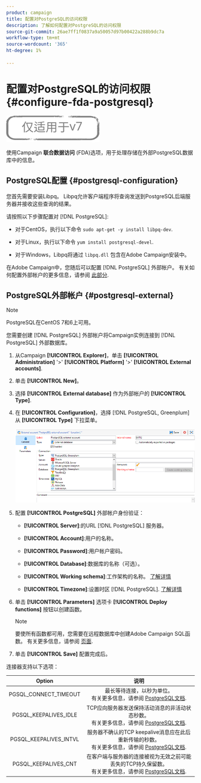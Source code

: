 ```yaml
---
product: campaign
title: 配置对PostgreSQL的访问权限
description: 了解如何配置对PostgreSQL的访问权限
source-git-commit: 26ae7ff1f0837a9a50057d97b00422a288b9dc7a
workflow-type: tm+mt
source-wordcount: '365'
ht-degree: 1%

---
```


# 配置对PostgreSQL的访问权限 {#configure-fda-postgresql}

![](../../assets/v7-only.svg)

使用Campaign **联合数据访问** (FDA)选项，用于处理存储在外部PostgreSQL数据库中的信息。

## PostgreSQL配置 {#postgresql-configuration}

您首先需要安装Libpq。 Libpq允许客户端程序将查询发送到PostgreSQL后端服务器并接收这些查询的结果。

请按照以下步骤配置对 [!DNL PostgreSQL]:

* 对于CentOS，执行以下命令 `sudo apt-get -y install libpq-dev`.

* 对于Linux，执行以下命令 `yum install postgresql-devel`.

* 对于Windows，Libpq将通过 `libpq.dll` 包含在Adobe Campaign安装中。

在Adobe Campaign中，您随后可以配置 [!DNL PostgreSQL] 外部帐户。 有关如何配置外部帐户的更多信息，请参阅 [此部分](#postgresql-external).

## PostgreSQL外部帐户 {#postgresql-external}

>[!NOTE]
>
> PostgreSQL在CentOS 7和6上可用。

您需要创建 [!DNL PostgreSQL] 外部帐户将Campaign实例连接到 [!DNL PostgreSQL] 外部数据库。

1. 从Campaign **[!UICONTROL Explorer]**，单击 **[!UICONTROL Administration]** &#39;>&#39; **[!UICONTROL Platform]** &#39;>&#39; **[!UICONTROL External accounts]**.

1. 单击 **[!UICONTROL New]**。

1. 选择 **[!UICONTROL External database]** 作为外部帐户的 **[!UICONTROL Type]**.

1. 在 **[!UICONTROL Configuration]**，选择 [!DNL PostgreSQL, Greenplum] 从 **[!UICONTROL Type]** 下拉菜单。

   ![](assets/postgresql_1.png)

1. 配置 **[!UICONTROL PostgreSQL]** 外部帐户身份验证：

   * **[!UICONTROL Server]**:的URL [!DNL PostgreSQL] 服务器。

   * **[!UICONTROL Account]**:用户的名称。

   * **[!UICONTROL Password]**:用户帐户密码。

   * **[!UICONTROL Database]**:数据库的名称（可选）。

   * **[!UICONTROL Working schema]**:工作架构的名称。 [了解详情](https://www.postgresql.org/docs/current/ddl-schemas.html)

   * **[!UICONTROL Timezone]**:设置时区 [!DNL PostgreSQL]. [了解详情](https://www.postgresql.org/docs/7.2/timezones.html)

1. 单击 **[!UICONTROL Parameters]** 选项卡 **[!UICONTROL Deploy functions]** 按钮以创建函数。

   >[!NOTE]
   >
   >要使所有函数都可用，您需要在远程数据库中创建Adobe Campaign SQL函数。 有关更多信息，请参阅 [页面](../../configuration/using/adding-additional-sql-functions.md).

1. 单击 **[!UICONTROL Save]** 配置完成后。

连接器支持以下选项：

| Option | 说明 |
|:-:|:-:|
| PGSQL_CONNECT_TIMEOUT | 最长等待连接，以秒为单位。 <br>有关更多信息，请参阅 [PostgreSQL文档](https://www.postgresql.org/docs/12/libpq-connect.html#LIBPQ-CONNECT-CONNECT-TIMEOUT). |
| PGSQL_KEEPALIVES_IDLE | TCP应向服务器发送保持活动消息的非活动状态秒数。 <br>有关更多信息，请参阅 [PostgreSQL文档](https://www.postgresql.org/docs/12/libpq-connect.html#LIBPQ-KEEPALIVES-IDLE). |
| PGSQL_KEEPALIVES_INTVL | 服务器不确认的TCP keepalive消息应在此后重新传输的秒数。  <br>有关更多信息，请参阅 [PostgreSQL文档](https://www.postgresql.org/docs/12/libpq-connect.html#LIBPQ-KEEPALIVES-INTERVAL). |
| PGSQL_KEEPALIVES_CNT | 在客户端与服务器的连接被视为无效之前可能丢失的TCP持久保留数。 <br>有关更多信息，请参阅 [PostgreSQL文档](https://www.postgresql.org/docs/12/libpq-connect.html#LIBPQ-KEEPALIVES-COUNT). |
